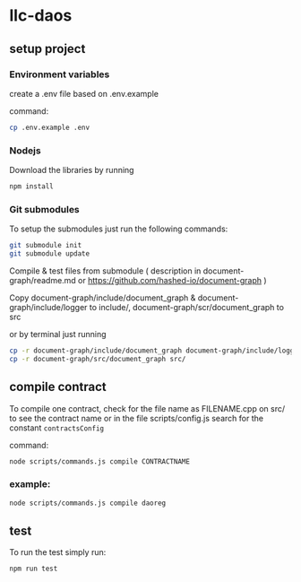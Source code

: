 # llc-daos

## setup project 

### Environment variables

create a .env file based on .env.example

command: 
```bash
cp .env.example .env
```
### Nodejs

Download the libraries by running

```bash
npm install
```

### Git submodules

To setup the submodules just run the following commands:

```bash
git submodule init
git submodule update
```

Compile & test files from submodule ( description in document-graph/readme.md or https://github.com/hashed-io/document-graph )


Copy document-graph/include/document_graph & document-graph/include/logger to include/, document-graph/scr/document_graph to src

or by terminal just running 

```bash
cp -r document-graph/include/document_graph document-graph/include/logger include/
cp -r document-graph/src/document_graph src/
```


## compile contract

To compile one contract, check for the file name as FILENAME.cpp on src/ to see the contract name or in the file scripts/config.js search for the constant 
`contractsConfig`

command:
```bash
node scripts/commands.js compile CONTRACTNAME
```

### example:

```bash
node scripts/commands.js compile daoreg
```

## test

To run the test simply run:
```bash
npm run test
```

